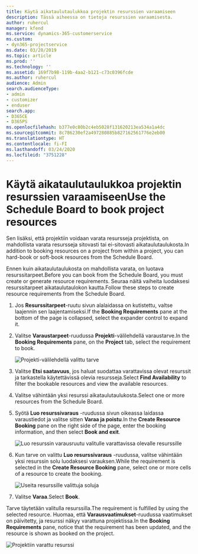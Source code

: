 ```yaml
---
title: Käytä aikataulutaulukkoa projektin resurssien varaamiseen
description: Tässä aiheessa on tietoja resurssien varaamisesta.
author: ruhercul
manager: kfend
ms.service: dynamics-365-customerservice
ms.custom:
- dyn365-projectservice
ms.date: 03/28/2019
ms.topic: article
ms.prod: ''
ms.technology: ''
ms.assetid: 169f7b98-119b-4aa2-b121-c73c0396fcde
ms.author: ruhercul
audience: Admin
search.audienceType:
- admin
- customizer
- enduser
search.app:
- D365CE
- D365PS
ms.openlocfilehash: b377e0c80b2c4eb5028f131620213ea534a1a4dc
ms.sourcegitcommit: 8c786230ef2a497280885b827162561776e2eb00
ms.translationtype: HT
ms.contentlocale: fi-FI
ms.lasthandoff: 03/24/2020
ms.locfileid: "3751228"
---
```

# <a name="use-the-schedule-board-to-book-project-resources"></a><span data-ttu-id="e8507-103">Käytä aikataulutaulukkoa projektin resurssien varaamiseen</span><span class="sxs-lookup"><span data-stu-id="e8507-103">Use the Schedule Board to book project resources</span></span>

<span data-ttu-id="e8507-104">Sen lisäksi, että projektiin voidaan varata resursseja projektista, on mahdollista varata resursseja sitovasti tai ei-sitovasti aikataulutaulukosta.</span><span class="sxs-lookup"><span data-stu-id="e8507-104">In addition to booking resources on a project from within a project, you can hard-book or soft-book resources from the Schedule Board.</span></span>

<span data-ttu-id="e8507-105">Ennen kuin aikataulutaulukosta on mahdollista varata, on luotava resurssitarpeet.</span><span class="sxs-lookup"><span data-stu-id="e8507-105">Before you can book from the Schedule Board, you must create or generate resource requirements.</span></span> <span data-ttu-id="e8507-106">Seuraa näitä vaiheita luodaksesi resurssitarpeet aikataulutaulokon kautta.</span><span class="sxs-lookup"><span data-stu-id="e8507-106">Follow these steps to create resource requirements from the Schedule Board.</span></span>

1. <span data-ttu-id="e8507-107">Jos **Resurssitarpeet**-ruutu sivun alalaidassa on kutistettu, valtse laajennin sen laajentamiseksi.</span><span class="sxs-lookup"><span data-stu-id="e8507-107">If the **Booking Requirements** pane at the bottom of the page is collapsed, select the expander control to expand it.</span></span>
2. <span data-ttu-id="e8507-108">Valitse **Varaustarpeet**-ruudussa **Projekti**-välilehdellä varaustarve.</span><span class="sxs-lookup"><span data-stu-id="e8507-108">In the **Booking Requirements** pane, on the **Project** tab, select the requirement to book.</span></span>

    ![Projekti-välilehdellä valittu tarve](media/Resource-Management-image73.png)

3. <span data-ttu-id="e8507-110">Valitse **Etsi saatavuus**, jos haluat suodattaa varattavissa olevat resurssit ja tarkastella käytettävissä olevia resursseja.</span><span class="sxs-lookup"><span data-stu-id="e8507-110">Select **Find Availability** to filter the bookable resources and view the available resources.</span></span> 
4. <span data-ttu-id="e8507-111">Valitse vähintään yksi resurssi aikataulutaulukosta.</span><span class="sxs-lookup"><span data-stu-id="e8507-111">Select one or more resources from the Schedule Board.</span></span> 
5. <span data-ttu-id="e8507-112">Syötä **Luo resurssivaraus** -ruudussa sivun oikeassa laidassa varaustiedot ja valitse sitten **Varaa ja poistu**.</span><span class="sxs-lookup"><span data-stu-id="e8507-112">In the **Create Resource Booking** pane on the right side of the page, enter the booking information, and then select **Book and exit**.</span></span>

    ![Luo resurssin varausruutu valitulle varattavissa olevalle resurssille](media/Resource-Management-image74.png)

6. <span data-ttu-id="e8507-114">Kun tarve on valittu **Luo resurssivaraus** -ruudussa, valitse vähintään yksi resurssin solu luodaksesi varauksen.</span><span class="sxs-lookup"><span data-stu-id="e8507-114">While the requirement is selected in the **Create Resource Booking** pane, select one or more cells of a resource to create the booking.</span></span>

    ![Useita resurssille valittuja soluja](media/Resource-Management-image75.png)

7. <span data-ttu-id="e8507-116">Valitse **Varaa**.</span><span class="sxs-lookup"><span data-stu-id="e8507-116">Select **Book**.</span></span>

<span data-ttu-id="e8507-117">Tarve täytetään valitulla resurssilla.</span><span class="sxs-lookup"><span data-stu-id="e8507-117">The requirement is fulfilled by using the selected resource.</span></span> <span data-ttu-id="e8507-118">Huomaa, että **Varausvaatimukset**-ruudussa vaatimukset on päivitetty, ja resurssi näkyy varattuna projektissa.</span><span class="sxs-lookup"><span data-stu-id="e8507-118">In the **Booking Requirements** pane, notice that the requirement has been updated, and the resource is shown as booked on the project.</span></span>

![Projektiin varattu resurssi](media/Resource-Management-image76.png)
